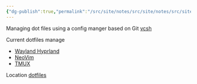 ```yaml
---
{"dg-publish":true,"permalink":"/src/site/notes/src/site/notes/src/site/notes/src/site/notes/my-dotfiles/","tags":["cli","liinux","hyprland","neovim","nvchad","tmux","wayland"]}
---
```






Managing dot files using a config manger based on Git [vcsh](https://github.com/RichiH/vcsh)

Current dotfiles manage
* [Wayland Hyprland](Wayland%20Hyprland)
* [NeoVim](NeoVIM%20nvchad%20customization)
* [TMUX](TMUX%20and%20TPM)

Location [dotfiles](https://gitlab.com/geoffcorey/dotfiles)
